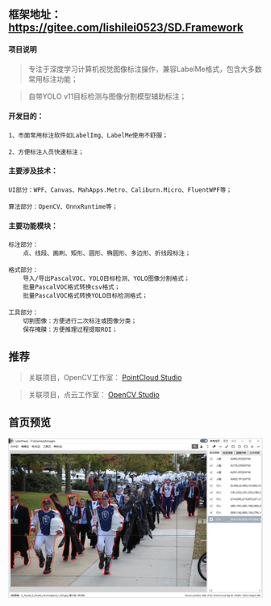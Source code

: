 ## 框架地址：https://gitee.com/lishilei0523/SD.Framework

#### 项目说明
> 专注于深度学习计算机视觉图像标注操作，兼容LabelMe格式，包含大多数常用标注功能；

> 自带YOLO v11目标检测与图像分割模型辅助标注；

#### 开发目的：
    1、市面常用标注软件如LabelImg、LabelMe使用不舒服；

    2、方便标注人员快速标注；

#### 主要涉及技术：
    UI部分：WPF、Canvas、MahApps.Metro、Caliburn.Micro、FluentWPF等；

    算法部分：OpenCV、OnnxRuntime等；

#### 主要功能模块：
    标注部分：
        点、线段、画刷、矩形、圆形、椭圆形、多边形、折线段标注；

    格式部分：
        导入/导出PascalVOC、YOLO目标检测、YOLO图像分割格式；        
        批量PascalVOC格式转换csv格式；
        批量PascalVOC格式转换YOLO目标检测格式；

    工具部分：
        切割图像：方便进行二次标注或图像分类；
        保存掩膜：方便推理过程提取ROI；

## 推荐

> 关联项目，OpenCV工作室：
> [PointCloud Studio](https://gitee.com/lishilei0523/PointCloud-Studio)

> 关联项目，点云工作室：
> [OpenCV Studio](https://gitee.com/lishilei0523/OpenCV-Studio)

## 首页预览
![Index](assets/Index.png)
